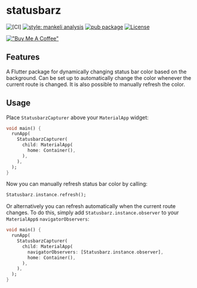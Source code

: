 # statusbarz

![[CI]][flutter_ci_badge]
[![style: mankeli analysis][1]][2]
[![pub package][3]][4]
[![License][5]][6]

[!["Buy Me A Coffee"][8]][9]

## Features

A Flutter package for dynamically changing status bar color based on the background. Can be set up to automatically change the color whenever the current route is changed. It is also possible to manually refresh the color.

## Usage

Place `StatusbarzCapturer` above your `MaterialApp` widget:

```dart
void main() {
  runApp(
    StatusbarzCapturer(
      child: MaterialApp(
        home: Container(),
      ),
    ),
  );
}
```

Now you can manually refresh status bar color by calling:

```dart
Statusbarz.instance.refresh();
```

Or alternatively you can refresh automatically when the current route changes. To do this, simply add `Statusbarz.instance.observer` to your `MaterialApp`s `navigatorObservers`:

```dart
void main() {
  runApp(
    StatusbarzCapturer(
      child: MaterialApp(
        navigatorObservers: [Statusbarz.instance.observer],
        home: Container(),
      ),
    ),
  );
}
```

[1]: https://img.shields.io/badge/style-mankeli__analysis-blue
[2]: https://pub.dev/packages/mankeli_analysis
[3]: https://img.shields.io/pub/v/statusbarz.svg
[4]: https://pub.dev/packages/statusbarz
[5]: https://img.shields.io/badge/license-BSD%203--clause-blue.svg
[6]: https://opensource.org/licenses/BSD-3-Clause
[8]: https://www.buymeacoffee.com/assets/img/custom_images/orange_img.png
[9]: https://www.buymeacoffee.com/mankeli
[flutter_ci_badge]: https://github.com/Mankeli-Software/statusbarz/actions/workflows/flutter_ci.yaml/badge.svg
